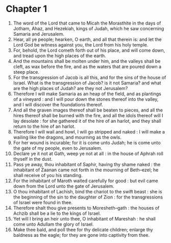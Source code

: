 # Chapter 1

1. The word of the Lord that came to Micah the Morasthite in the days of Jotham, Ahaz, and Hezekiah, kings of Judah, which he saw concerning Samaria and Jerusalem.
2. Hear, all ye people; hearken, O earth, and all that therein is: and let the Lord God be witness against you, the Lord from his holy temple.
3. For, behold, the Lord cometh forth out of his place, and will come down, and tread upon the high places of the earth.
4. And the mountains shall be molten under him, and the valleys shall be cleft, as wax before the fire, and as the waters that are poured down a steep place.
5. For the transgression of Jacob is all this, and for the sins of the house of Israel. What is the transgression of Jacob? is it not Samaria? and what are the high places of Judah? are they not Jerusalem?
6. Therefore I will make Samaria as an heap of the field, and as plantings of a vineyard : and I will pour down the stones thereof into the valley, and I will discover the foundations thereof.
7. And all the graven images thereof shall be beaten to pieces, and all the hires thereof shall be burned with the fire, and all the idols thereof will I lay desolate : for she gathered it of the hire of an harlot, and they shall return to the hire of an harlot.
8. Therefore I will wail and howl, I will go stripped and naked : I will make a wailing like the dragons, and mourning as the owls.
9. For her wound is incurable; for it is come unto Judah; he is come unto the gate of my people, even to Jerusalem.
10. Declare ye it not at Gath, weep ye not at all : in the house of Aphrah roll thyself in the dust.
11. Pass ye away, thou inhabitant of Saphir, having thy shame naked : the inhabitant of Zaanan came not forth in the mourning of Beth–ezel; he shall receive of you his standing.
12. For the inhabitant of Maroth waited carefully for good : but evil came down from the Lord unto the gate of Jerusalem.
13. O thou inhabitant of Lachish, bind the chariot to the swift beast : she is the beginning of the sin to the daughter of Zion : for the transgressions of Israel were found in thee.
14. Therefore shalt thou give presents to Moresheth–gath : the houses of Achzib shall be a lie to the kings of Israel.
15. Yet will I bring an heir unto thee, O inhabitant of Mareshah : he shall come unto Adullam the glory of Israel.
16. Make thee bald, and poll thee for thy delicate children; enlarge thy baldness as the eagle; for they are gone into captivity from thee.

